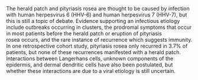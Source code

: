 The herald patch and pityriasis rosea are thought to be caused by infection with human herpesvirus 6 (HHV-6) and human herpesvirus 7 (HHV-7), but this is still a topic of debate. Evidence supporting an infectious etiology include outbreaks occurring in clusters, the prodromal symptoms that occur in most patients before the herald patch or eruption of pityriasis rosea occurs, and the rare instance of recurrence which suggests immunity. In one retrospective cohort study, pityriasis rosea only recurred in 3.7% of patients, but none of these recurrences manifested with a herald patch. Interactions between Langerhans cells, unknown components of the epidermis, and dermal dendritic cells have also been postulated, but whether these interactions are due to a viral etiology is still uncertain.